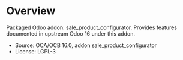 # Overview

Packaged Odoo addon: sale_product_configurator. Provides features documented in upstream Odoo 16 under this addon.

- Source: OCA/OCB 16.0, addon sale_product_configurator
- License: LGPL-3
